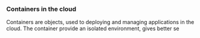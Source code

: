 ### Containers in the cloud
Containers are objects, used to deploying and managing applications in the cloud.
The container provide an isolated environment, gives better se
